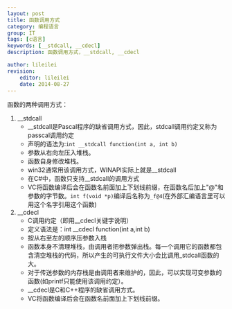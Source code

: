 ```yaml
---
layout: post
title: 函数调用方式
category: 编程语言
group: IT
tags: [c语言]
keywords: [__stdcall, __cdecl]
description: 函数调用方式，__stdcall, __cdecl

author: lileilei
revision:
    editor: lileilei
    date: 2014-08-27
---
```



函数的两种调用方式：

1. __stdcall
    + __stdcall是Pascal程序的缺省调用方式，因此，stdcall调用约定又称为passcal调用约定
    + 声明的语法为:`int __stdcall function(int a, int b)`
    + 参数从右向左压入堆栈。
    + 函数自身修改堆栈。
    + win32通常用该调用方式，WINAPI实际上就是__stdcall
    + 在C#中，函数只支持__stdcall的调用方式
    + VC将函数编译后会在函数名前面加上下划线前缀，在函数名后加上"@"和参数的字节数。`int f(void *p)`编译后名称为`_f@4`(在外部汇编语言里可以用这个名字引用这个函数)
2. __cdecl
    + C调用约定（即用__cdecl关键字说明）
    + 定义语法是：int __cdecl function(int a,int b)
    + 按从右至左的顺序压参数入栈
    + 函数本身不清理堆栈，由调用者把参数弹出栈。每一个调用它的函数都包含清空堆栈的代码，所以产生的可执行文件大小会比调用_stdcall函数的大。
    + 对于传送参数的内存栈是由调用者来维护的，因此，可以实现可变参数的函数(如printf只能使用该调用约定）。
    + __cdecl是C和C++程序的缺省调用方式。
    + VC将函数编译后会在函数名前面加上下划线前缀。
